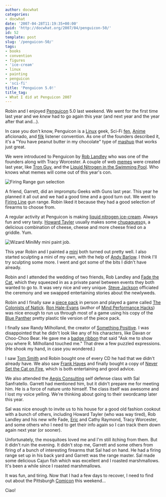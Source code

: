 ```yaml
---
author: docwhat
categories:
- docwhat
date: '2007-04-28T11:19:35+00:00'
guid: 'http://docwhat.org/2007/04/penguicon-50/'
id: 52
template: post
slug: '/penguicon-50/'
tags:
- books
- convention
- figures
- 'ice-cream'
- linux
- painting
- penguicon
- 'sci-fi'
title: 'Penguicon 5.0!'
title_tag:
- What I did at Penguicon 2007
---
```


Robin and I enjoyed [Penguicon](http://penguicon.org/) 5.0 last weekend.
We went for the first time last year and we *knew* had to go again this
year (and next year and the year after that and…).

In case you don't know, Penguicon is a
[Linux](http://en.wikipedia.org/wiki/Linux) geek, Sci-Fi
[fen](http://en.wikipedia.org/wiki/Science_fiction_fandom),
[Anime](http://en.wikipedia.org/wiki/Anime) aficionado, and
[filk](http://en.wikipedia.org/wiki/Filk) listener convention. As one of
the founders described it, it's a "You have peanut butter in my
chocolate" type of [mashup](http://en.wiktionary.org/wiki/mashup) that
works just great.

We were introduced to Penguicon by [Rob
Landley](http://www.landley.net/) who was one of the founders along with
Tracy Worcester. A couple of web
[memes](http://en.wikipedia.org/wiki/Meme) were created last year, like
[Tron Guy](http://www.tronguy.net/), and the [Liquid Nitrogen in the
Swimming Pool](http://youtube.com/watch?v=w2mj-Sq2oeo). Who knows what
memes will come out of this year's con.

![Firing Range gun
selection](/files/2007/04/dscn0473-blogified.jpg)

A friend, Garrett, did an impromptu Geeks with Guns last year. This year
he planned it all out and we had a good time and a good turn out. We
went to [Firing Line](http://www.firinglineguns.com/) gun range. Robin
liked it because they had a good selection of firearms to choose from.

A regular activity at Penguicon is making [liquid nitrogen
ice-cream](https://flickr.com/photos/swthomas/466836040/). Always fun and
very tasty. [Howard Tayler](http://howardtayler.livejournal.com/)
usually makes some [chupaqueso](http://www.chupaqueso.com/)s, a
delicious combination of cheese, cheese and more cheese fried on a
griddle. Yum.

![Wizard
Mini](/files/2007/04/dscn0515-blogready.jpg)My
mini paint job.

This year Robin and I painted a
[mini](http://en.wikipedia.org/wiki/Miniature_figure_%28gaming%29) both
turned out pretty well. I also started sculpting a mini of my own, with
the help of [Andy Barlow](http://www.dark-platypus.com/). I think I'll
try sculpting some more. I went and got some of the bits I didn't have
already.

Robin and I attended the wedding of two friends, Rob Landley and [Fade
the Cat](http://fadethecat.livejournal.com/), which they squeezed in as
a private panel between events they both wanted to go to. It was very
nice and very unique. [Steve Jackson](http://www.io.com/~sj/) officiated
the ceremony and we swapped entertaining stories about the newlyweds.

Robin and I finally saw a [piece pack](http://www.piecepack.org/) in
person and played a game called [The Colonists of
Natick](http://www.ludism.org/ppwiki/TheColonistsOfNatick). [Ron
Hale-Evans](http://ron.ludism.org/) (author of [Mind Performance
Hacks](http://www.amazon.com/gp/redirect.html%3FASIN=0596101538%26tag=thedocwha-20%26lcode=xm2%26cID=2025%26ccmID=165953%26location=/o/ASIN/0596101538%253FSubscriptionId=1N9AHEAQ2F6SVD97BE02))
was nice enough to run us through most of a game using his copy of the
[Blue Panther](http://www.bluepantherllc.com/JCDPiecepack.htm) pretty
plastic tile version of the piece pack.

I finally saw Randy Milholland, the creator of [Something
Positive](http://www.somethingpositive.net/). I was disappointed that he
didn't look like any of his characters, like Davan or Choo-Choo Bear. He
gave me a [badge ribbon](http://penguicon.org/wiki/BadgeRibbons/) that
said "Ask me to show you where R. Milholland touched me." That drew a
few puzzled expressions. (He shook my hand, in case you wondered.)

I saw [Tom Smith](http://www.tomsmithonline.com/) and Robin bought one
of every CD he had that we didn't already have. We also saw [Frank
Hayes](http://en.wikipedia.org/wiki/Frank_Hayes) and finally bought a
copy of [Never Set the Cat on
Fire](http://www.firebirdarts.com/music/3music31.shtml), which is both
entertaining and good advice.

We also attended the [Aegis Consulting](http://www.aegisconsulting.org/)
self defense class with Sal Sanfratello. Garrett had mentioned him, but
it didn't prepare me for meeting him. He is a force of nature unto
himself. The class itself was awesome and I lost my voice yelling. We're
thinking about going to their swordcamp later this year.

Sal was nice enough to invite us to his house for a good old fashion
cookout with a bunch of others, including Howard Tayler (who was way
tired), Rob Landley and his new wife Fade,
[Eric](http://www.catb.org/~esr/) and Cathy Raymond, Tracy Worcester,
and some others who I need to get their info again so I can track them
down again next year (or sooner).

Unfortunately, the mosquitoes loved me and I'm still itching from them.
But it didn't ruin the evening. It didn't stop me, Garrett and some
others from firing of a bunch of interesting firearms that Sal had on
hand. He had a firing range set up in his back yard and Garrett was the
range master. Sal made some delicious Cajun fish which was excellent and
I roasted marshmallows. It's been a while since I roasted marshmallows.

It was fun, and tiring. Now that I had a few days to recover, I need to
find out about the Pittsburgh
[Comicon](http://www.pittsburghcomicon.com/) this weekend…

Ciao!
